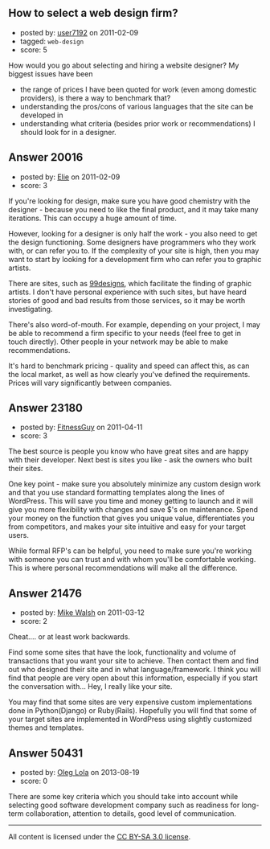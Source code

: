 ## How to select a web design firm?

- posted by: [user7192](https://stackexchange.com/users/-1/7192-user7192) on 2011-02-09
- tagged: `web-design`
- score: 5

How would you go about selecting and hiring a website designer?  My biggest issues have been

- the range of prices I have been quoted for work (even among domestic providers), is there a way to benchmark that?
- understanding the pros/cons of various languages that the site can be developed in
- understanding what criteria (besides prior work or recommendations) I should look for in a designer.



## Answer 20016

- posted by: [Elie](https://stackexchange.com/users/-1/1752-elie) on 2011-02-09
- score: 3

<p>If you're looking for design, make sure you have good chemistry with the designer - because you need to like the final product, and it may take many iterations. This can occupy a huge amount of time.</p>

<p>However, looking for a designer is only half the work - you also need to get the design functioning. Some designers have programmers who they work with, or can refer you to. If the complexity of your site is high, then you may want to start by looking for a development firm who can refer you to graphic artists.</p>

<p>There are sites, such as <a href="http://99designs.com/" rel="nofollow">99designs</a>, which facilitate the finding of graphic artists. I don't have personal experience with such sites, but have heard stories of good and bad results from those services, so it may be worth investigating.</p>

<p>There's also word-of-mouth. For example, depending on your project, I may be able to recommend a firm specific to your needs (feel free to get in touch directly). Other people in your network may be able to make recommendations.</p>

<p>It's hard to benchmark pricing - quality and speed can affect this, as can the local market, as well as how clearly you've defined the requirements. Prices will vary significantly between companies.</p>



## Answer 23180

- posted by: [FitnessGuy](https://stackexchange.com/users/-1/9316-fitnessguy) on 2011-04-11
- score: 3

The best source is people you know who have great sites and are happy with their developer. Next best is sites you like - ask the owners who built their sites.

One key point - make sure you absolutely minimize any custom design work and that you use standard formatting templates along the lines of WordPress. This will save you time and money getting to launch and it will give you more flexibility with changes and save $'s on maintenance. Spend your money on the function that gives you unique value, differentiates you from competitors, and makes your site intuitive and easy for your target users.

While formal RFP's can be helpful, you need to make sure you're working with someone you can trust and with whom you'll be comfortable working. This is where personal recommendations will make all the difference. 


## Answer 21476

- posted by: [Mike Walsh](https://stackexchange.com/users/-1/8423-mike-walsh) on 2011-03-12
- score: 2

Cheat.... or at least work backwards.

Find some some sites that have the look, functionality and volume of transactions that you want your site to achieve.  Then contact them and find out who designed their site and in what language/framework.  I think you will find that people are very open about this information, especially if you start the conversation with... Hey, I really like your site.

You may find that some sites are very expensive custom implementations done in Python(Django) or Ruby(Rails).  Hopefully you will find that some of your target sites are implemented in WordPress using slightly customized themes and templates.





## Answer 50431

- posted by: [Oleg Lola](https://stackexchange.com/users/-1/27495-oleg-lola) on 2013-08-19
- score: 0

There are some key criteria which you should take into account while selecting good software development company such as readiness for long-term collaboration, attention to details, good level of communication. 



---

All content is licensed under the [CC BY-SA 3.0 license](https://creativecommons.org/licenses/by-sa/3.0/).
